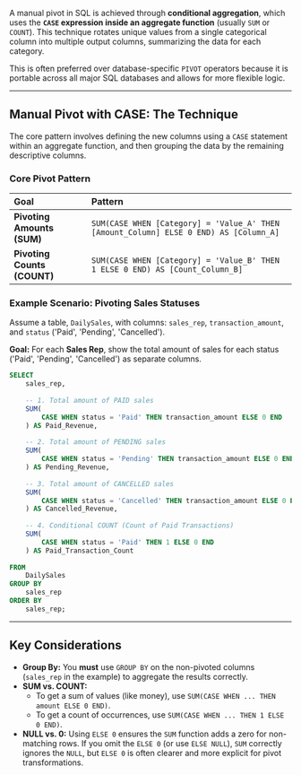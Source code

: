 A manual pivot in SQL is achieved through **conditional aggregation**, which uses the **`CASE` expression inside an aggregate function** (usually `SUM` or `COUNT`). This technique rotates unique values from a single categorical column into multiple output columns, summarizing the data for each category.

This is often preferred over database-specific `PIVOT` operators because it is portable across all major SQL databases and allows for more flexible logic.

-----

## Manual Pivot with CASE: The Technique

The core pattern involves defining the new columns using a `CASE` statement within an aggregate function, and then grouping the data by the remaining descriptive columns.

### Core Pivot Pattern

| Goal | Pattern |
| :--- | :--- |
| **Pivoting Amounts (SUM)** | `SUM(CASE WHEN [Category] = 'Value_A' THEN [Amount_Column] ELSE 0 END) AS [Column_A]` |
| **Pivoting Counts (COUNT)** | `SUM(CASE WHEN [Category] = 'Value_B' THEN 1 ELSE 0 END) AS [Count_Column_B]` |

### Example Scenario: Pivoting Sales Statuses

Assume a table, `DailySales`, with columns: `sales_rep`, `transaction_amount`, and `status` ('Paid', 'Pending', 'Cancelled').

**Goal:** For each **Sales Rep**, show the total amount of sales for each status ('Paid', 'Pending', 'Cancelled') as separate columns.

```sql
SELECT
    sales_rep,
    
    -- 1. Total amount of PAID sales
    SUM(
        CASE WHEN status = 'Paid' THEN transaction_amount ELSE 0 END
    ) AS Paid_Revenue,
    
    -- 2. Total amount of PENDING sales
    SUM(
        CASE WHEN status = 'Pending' THEN transaction_amount ELSE 0 END
    ) AS Pending_Revenue,
    
    -- 3. Total amount of CANCELLED sales
    SUM(
        CASE WHEN status = 'Cancelled' THEN transaction_amount ELSE 0 END
    ) AS Cancelled_Revenue,
    
    -- 4. Conditional COUNT (Count of Paid Transactions)
    SUM(
        CASE WHEN status = 'Paid' THEN 1 ELSE 0 END
    ) AS Paid_Transaction_Count
    
FROM
    DailySales
GROUP BY
    sales_rep
ORDER BY
    sales_rep;
```

-----

## Key Considerations

  * **Group By:** You **must** use `GROUP BY` on the non-pivoted columns (`sales_rep` in the example) to aggregate the results correctly.
  * **SUM vs. COUNT:**
      * To get a sum of values (like money), use `SUM(CASE WHEN ... THEN amount ELSE 0 END)`.
      * To get a count of occurrences, use `SUM(CASE WHEN ... THEN 1 ELSE 0 END)`.
  * **NULL vs. 0:** Using `ELSE 0` ensures the `SUM` function adds a zero for non-matching rows. If you omit the `ELSE 0` (or use `ELSE NULL`), `SUM` correctly ignores the `NULL`, but `ELSE 0` is often clearer and more explicit for pivot transformations.
